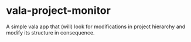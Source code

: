 vala-project-monitor
====================

A simple vala app that (will) look for modifications in project hierarchy and modify its structure in consequence. 
